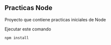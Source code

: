 ## Practicas Node

Proyecto que contiene practicas iniciales de Node

Ejecutar este comando

```
npm install
```
